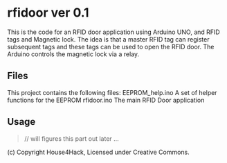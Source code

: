 rfidoor ver 0.1
===============

This is the code for an RFID door application using Arduino UNO, and RFID tags and Magnetic lock.  The idea is that a master RFID tag can register subsequent tags and these tags can be used to open the RFID door.  The Arduino controls the magnetic lock via a relay.

Files
-----
This project contains the following files:
EEPROM_help.ino		A set of helper functions for the EEPROM
rfidoor.ino		The main RFID Door application


Usage
-----
> //  will figures this part out later ...

(c) Copyright House4Hack, Licensed under Creative Commons.

